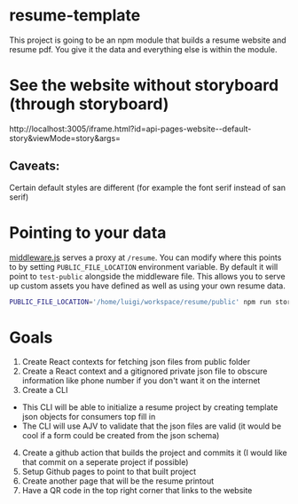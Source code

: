 # resume-template
This project is going to be an npm module that builds a resume website and resume pdf. You give it the data and everything else is within the module.

# See the website without storyboard (through storyboard)
http://localhost:3005/iframe.html?id=api-pages-website--default-story&viewMode=story&args=

## Caveats:
Certain default styles are different (for example the font serif instead of san serif)

# Pointing to your data
[middleware.js](.storybook/middleware.js) serves a proxy at `/resume`. You can modify where this points to by setting `PUBLIC_FILE_LOCATION` environment variable. By default it will point to `test-public` alongside the middleware file. This allows you to serve up custom assets you have defined as well as using your own resume data.
```bash
PUBLIC_FILE_LOCATION='/home/luigi/workspace/resume/public' npm run storybook
```

# Goals
1. Create React contexts for fetching json files from public folder
2. Create a React context and a gitignored private json file to obscure information like phone number if you don't want it on the internet
3. Create a CLI
* This CLI will be able to initialize a resume project by creating template json objects for consumers top fill in
* The CLI will use AJV to validate that the json files are valid (it would be cool if a form could be created from the json schema)
4. Create a github action that builds the project and commits it (I would like that commit on a seperate project if possible)
5. Setup Github pages to point to that built project
6. Create another page that will be the resume printout
7. Have a QR code in the top right corner that links to the website